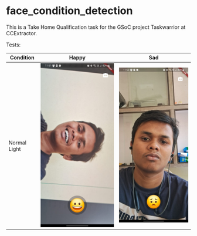 # face_condition_detection

This is a Take Home Qualification task for the GSoC project Taskwarrior at CCExtractor.

Tests:

| Condition    | Happy                                                      | Sad                                                    |
| ------------ | ---------------------------------------------------------- | ------------------------------------------------------ |
| Normal Light | ![Happy in Normal Light](/assets/Happy_Valid_No_Light.jpg) | ![Sad in Normal Light](/assets/Sad_Valid_No_Light.jpg) |
